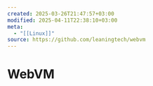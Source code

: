 ```yaml
---
created: 2025-03-26T21:47:57+03:00
modified: 2025-04-11T22:38:10+03:00
meta:
  - "[[Linux]]"
source: https://github.com/leaningtech/webvm
---
```


# WebVM
